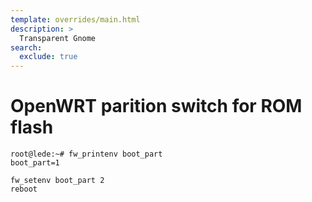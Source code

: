 ```yaml
---
template: overrides/main.html
description: >
  Transparent Gnome
search:
  exclude: true
---
```


# OpenWRT parition switch for ROM flash

```shell
root@lede:~# fw_printenv boot_part
boot_part=1
```

```shell
fw_setenv boot_part 2
reboot
```
